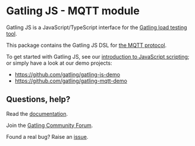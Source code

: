 # Gatling JS - MQTT module

Gatling JS is a JavaScript/TypeScript interface for the [Gatling load testing tool](https://gatling.io/).

This package contains the Gatling JS DSL for [the MQTT protocol](https://docs.gatling.io/reference/script/mqtt/protocol/).

To get started with Gatling JS, see our [introduction to JavaScript scripting](https://docs.gatling.io/tutorials/scripting-intro-js);
or simply have a look at our demo projects:

- https://github.com/gatling/gatling-js-demo
- https://github.com/gatling/gatling-mqtt-demo

## Questions, help?

Read the [documentation](https://docs.gatling.io).

Join the [Gatling Community Forum](https://community.gatling.io).

Found a real bug? Raise an [issue](https://github.com/gatling/gatling/issues).
